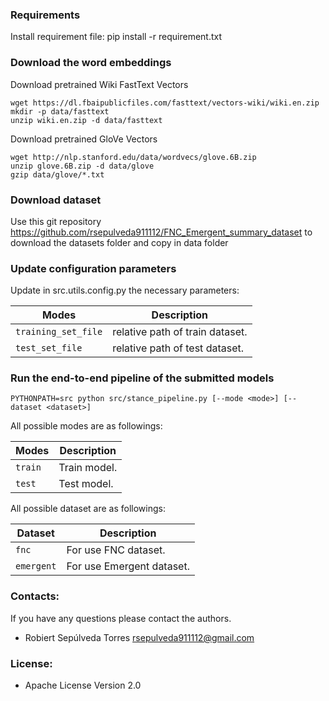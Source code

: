 ### Requirements

Install requirement file:
pip install -r requirement.txt

### Download the word embeddings

Download pretrained Wiki FastText Vectors

    wget https://dl.fbaipublicfiles.com/fasttext/vectors-wiki/wiki.en.zip
    mkdir -p data/fasttext
    unzip wiki.en.zip -d data/fasttext

Download pretrained GloVe Vectors

    wget http://nlp.stanford.edu/data/wordvecs/glove.6B.zip
    unzip glove.6B.zip -d data/glove
    gzip data/glove/*.txt  
    
### Download dataset
Use this git repository https://github.com/rsepulveda911112/FNC_Emergent_summary_dataset to download the datasets folder and copy in data folder

### Update configuration parameters
Update in src.utils.config.py the necessary parameters:

    
|Modes|Description|
|---|---|
| `training_set_file` | relative path of train dataset. |
| `test_set_file` | relative path of test dataset.|

   

### Run the end-to-end pipeline of the submitted models

    PYTHONPATH=src python src/stance_pipeline.py [--mode <mode>] [--dataset <dataset>]
All possible modes are as followings:

|Modes|Description|
|---|---|
| `train` | Train model. |
| `test` | Test model.|

All possible dataset are as followings:

|Dataset|Description|
|---|---|
| `fnc` | For use FNC dataset. |
| `emergent` | For use Emergent dataset.|
    
### Contacts:
If you have any questions please contact the authors. 
  * Robiert Sepúlveda Torres rsepulveda911112@gmail.com  
 
### License:
  * Apache License Version 2.0 